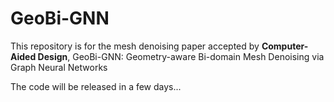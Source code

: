 # GeoBi-GNN
This repository is for the mesh denoising paper accepted by **Computer-Aided Design**, GeoBi-GNN: Geometry-aware Bi-domain Mesh Denoising via Graph Neural Networks

The code will be released in a few days...
